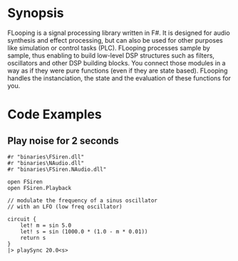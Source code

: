 # Synopsis

FLooping is a signal processing library written in F#. It is designed for audio synthesis and effect processing, but can also be used for other purposes like simulation or control tasks (PLC). FLooping processes sample by sample, thus enabling to build low-level DSP structures such as filters, oscillators and other DSP building blocks. You connect those modules in a way as if they were pure functions (even if they are state based). FLooping handles the instanciation, the state and the evaluation of these functions for you.

# Code Examples

## Play noise for 2 seconds

```
#r "binaries\FSiren.dll"
#r "binaries\NAudio.dll"
#r "binaries\FSiren.NAudio.dll"

open FSiren
open FSiren.Playback

// modulate the frequency of a sinus oscillator 
// with an LFO (low freq oscillator)

circuit {
    let! m = sin 5.0
    let! s = sin (1000.0 * (1.0 - m * 0.01))
    return s
}
|> playSync 20.0<s>
```
 